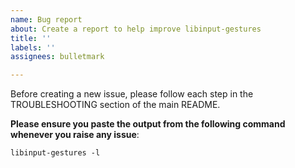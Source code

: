```yaml
---
name: Bug report
about: Create a report to help improve libinput-gestures
title: ''
labels: ''
assignees: bulletmark

---
```

Before creating a new issue, please follow each step in the TROUBLESHOOTING section
of the main README.

**Please ensure you paste the output from the following command whenever you raise any issue**:
```
libinput-gestures -l
```
